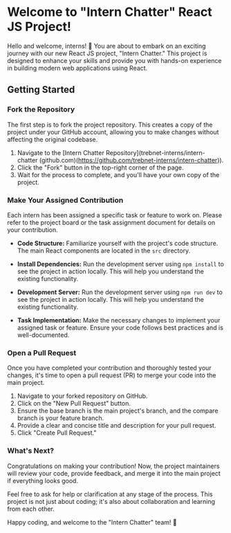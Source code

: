 # Welcome to "Intern Chatter" React JS Project!

Hello and welcome, interns! 🚀 You are about to embark on an exciting journey with our new React JS project, "Intern Chatter." This project is designed to enhance your skills and provide you with hands-on experience in building modern web applications using React.

## Getting Started

### Fork the Repository

The first step is to fork the project repository. This creates a copy of the project under your GitHub account, allowing you to make changes without affecting the original codebase.

1. Navigate to the [Intern Chatter Repository](trebnet-interns/intern-chatter (github.com)(https://github.com/trebnet-interns/intern-chatter)).
2. Click the "Fork" button in the top-right corner of the page.
3. Wait for the process to complete, and you'll have your own copy of the project.

### Make Your Assigned Contribution

Each intern has been assigned a specific task or feature to work on. Please refer to the project board or the task assignment document for details on your contribution.

- **Code Structure:** Familiarize yourself with the project's code structure. The main React components are located in the `src` directory.

- **Install Dependencies:** Run the development server using `npm install` to see the project in action locally. This will help you understand the existing functionality.

- **Development Server:** Run the development server using `npm run dev` to see the project in action locally. This will help you understand the existing functionality.

- **Task Implementation:** Make the necessary changes to implement your assigned task or feature. Ensure your code follows best practices and is well-documented.

### Open a Pull Request

Once you have completed your contribution and thoroughly tested your changes, it's time to open a pull request (PR) to merge your code into the main project.

1. Navigate to your forked repository on GitHub.
2. Click on the "New Pull Request" button.
3. Ensure the base branch is the main project's branch, and the compare branch is your feature branch.
4. Provide a clear and concise title and description for your pull request.
5. Click "Create Pull Request."

### What's Next?

Congratulations on making your contribution! Now, the project maintainers will review your code, provide feedback, and merge it into the main project if everything looks good.

Feel free to ask for help or clarification at any stage of the process. This project is not just about coding; it's also about collaboration and learning from each other.

Happy coding, and welcome to the "Intern Chatter" team! 🎉
